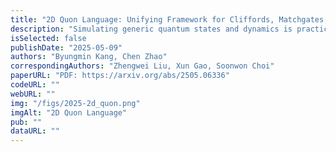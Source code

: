 ```yaml
---
title: "2D Quon Language: Unifying Framework for Cliffords, Matchgates, and Beyond"
description: "Simulating generic quantum states and dynamics is practically intractable using classical computers. However, certain special classes -- namely Clifford and matchgate circuits -- permit efficient computation. They provide invaluable tools for studying many-body physics, quantum chemistry, and quantum computation. While both play foundational roles across multiple disciplines, the origins of their tractability seem disparate, and their relationship remain unclear. A deeper understanding of such tractable classes could expand their scope and enable a wide range of new applications. In this work, we make progress toward the unified understanding of the Clifford and matchgate -- these two classes are, in fact, distinct special cases of a single underlying structure. Specifically, we introduce the 2D Quon language, which combines Majorana worldlines with their underlying spacetime topology to diagrammatically represent quantum processes and tensor networks. In full generality, the 2D Quon language is universal -- capable of representing arbitrary quantum states, dynamics, or tensor networks -- yet they become especially powerful in describing Clifford and matchgate classes. Each class can be efficiently characterized in a visually recognizable manner using the Quon framework. This capability naturally gives rise to several families of efficiently computable tensor networks introduced in this work: punctured matchgates, hybrid Clifford-matchgate-MPS, and ansatze generated from factories of tractable networks. All of these exhibit high non-Cliffordness, high non-matchgateness, and large bipartite entanglement entropy. We discuss a range of applications of our approach, from recovering well-known results such as the Kramers-Wannier duality and the star-triangle relation of the Ising model, to enabling variational optimization with novel ansatz states."
isSelected: false
publishDate: "2025-05-09"
authors: "Byungmin Kang, Chen Zhao"
correspondingAuthors: "Zhengwei Liu, Xun Gao, Soonwon Choi"
paperURL: "PDF: https://arxiv.org/abs/2505.06336"
codeURL: ""
webURL: ""
img: "/figs/2025-2d_quon.png"
imgAlt: "2D Quon Language"
pub: ""
dataURL: ""
---
```


